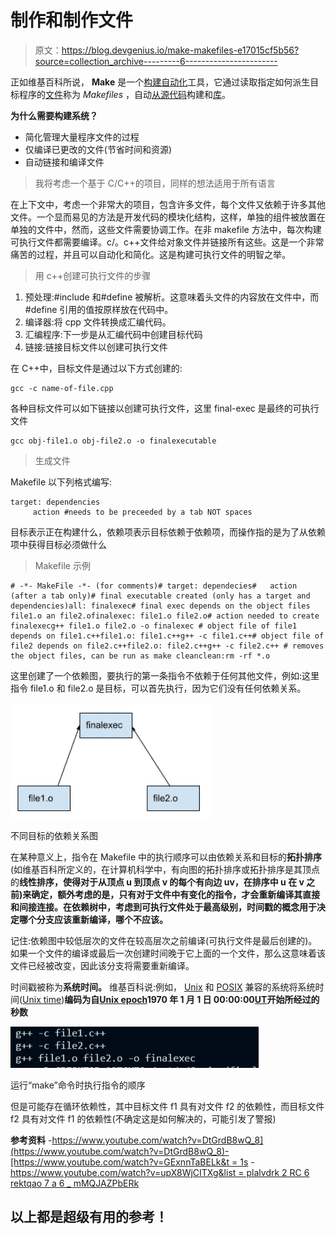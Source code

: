 # 制作和制作文件

> 原文：<https://blog.devgenius.io/make-makefiles-e17015cf5b56?source=collection_archive---------6----------------------->

正如维基百科所说， **Make** 是一个[构建自动化](https://en.wikipedia.org/wiki/Build_automation)工具，它通过读取指定如何派生目标程序的[文件](https://en.wikipedia.org/wiki/File_(computing))称为 *Makefiles* ，自动[从](https://en.wikipedia.org/wiki/Software_build)[源代码](https://en.wikipedia.org/wiki/Source_code)构建和[库](https://en.wikipedia.org/wiki/Library_(software))。

**为什么需要构建系统？**

*   简化管理大量程序文件的过程
*   仅编译已更改的文件(节省时间和资源)
*   自动链接和编译文件

> 我将考虑一个基于 C/C++的项目，同样的想法适用于所有语言

在上下文中，考虑一个非常大的项目，包含许多文件，每个文件又依赖于许多其他文件。一个显而易见的方法是开发代码的模块化结构，这样，单独的组件被放置在单独的文件中，然而，这些文件需要协调工作。在非 makefile 方法中，每次构建可执行文件都需要编译。c/。c++文件给对象文件并链接所有这些。这是一个非常痛苦的过程，并且可以自动化和简化。这是构建可执行文件的明智之举。

> 用 c++创建可执行文件的步骤

1.  预处理:#include 和#define 被解析。这意味着头文件的内容放在文件中，而#define 引用的值按原样放在代码中。
2.  编译器:将 cpp 文件转换成汇编代码。
3.  汇编程序:下一步是从汇编代码中创建目标代码
4.  链接:链接目标文件以创建可执行文件

在 C++中，目标文件是通过以下方式创建的:

```
gcc -c name-of-file.cpp
```

各种目标文件可以如下链接以创建可执行文件，这里 final-exec 是最终的可执行文件

```
gcc obj-file1.o obj-file2.o -o finalexecutable
```

> 生成文件

Makefile 以下列格式编写:

```
target: dependencies
     action #needs to be preceeded by a tab NOT spaces
```

目标表示正在构建什么，依赖项表示目标依赖于依赖项，而操作指的是为了从依赖项中获得目标必须做什么

> Makefile 示例

```
# -*- MakeFile -*- (for comments)# target: dependecies#   action (after a tab only)# final executable created (only has a target and dependencies)all: finalexec# final exec depends on the object files file1.o an file2.ofinalexec: file1.o file2.o# action needed to create finalexecg++ file1.o file2.o -o finalexec # object file of file1 depends on file1.c++file1.o: file1.c++g++ -c file1.c++# object file of file2 depends on file2.c++file2.o: file2.c++g++ -c file2.c++ # removes the object files, can be run as make cleanclean:rm -rf *.o
```

这里创建了一个依赖图，要执行的第一条指令不依赖于任何其他文件，例如:这里指令 file1.o 和 file2.o 是目标，可以首先执行，因为它们没有任何依赖关系。

![](img/b780c0408591def8807d7903220989f1.png)

不同目标的依赖关系图

在某种意义上，指令在 Makefile 中的执行顺序可以由依赖关系和目标的**拓扑排序**(如维基百科所定义的，在计算机科学中，有向图的拓扑排序或拓扑排序是其顶点的**线性排序，使得对于从顶点 u 到顶点 v 的每个有向边 uv，在排序中 u 在 v 之前)来确定，额外考虑的是，只有对于文件中有变化的指令，才会重新编译其直接和间接连接。在依赖树中，考虑到可执行文件处于最高级别，时间戳的概念用于决定哪个分支应该重新编译，哪个不应该。**

记住:依赖图中较低层次的文件在较高层次之前编译(可执行文件是最后创建的)。如果一个文件的编译或最后一次创建时间晚于它上面的一个文件，那么这意味着该文件已经被改变，因此该分支将需要重新编译。

时间戳被称为**系统时间。**
维基百科说:例如， [Unix](https://en.wikipedia.org/wiki/Unix) 和 [POSIX](https://en.wikipedia.org/wiki/POSIX) 兼容的系统将系统时间([Unix time](https://en.wikipedia.org/wiki/Unix_time))**编码为自**[**Unix epoch**](https://en.wikipedia.org/wiki/Unix_epoch)**1970 年 1 月 1 日 00:00:00**[**UT**](https://en.wikipedia.org/wiki/Universal_Time)**开始所经过的秒数**

![](img/3926754deb13f00ca98f01fc98e3139c.png)

运行“make”命令时执行指令的顺序

但是可能存在循环依赖性，其中目标文件 f1 具有对文件 f2 的依赖性，而目标文件 f2 具有对文件 f1 的依赖性(不确定这是如何解决的，可能引发了警报)

**参考资料**
-[https://www.youtube.com/watch?v=DtGrdB8wQ_8](https://www.youtube.com/watch?v=DtGrdB8wQ_8)-[https://www.youtube.com/watch?v=GExnnTaBELk&t = 1s](https://www.youtube.com/watch?v=GExnnTaBELk&t=1s)
-[https://www.youtube.com/watch?v=upX8WjCITXg&list = plalvdrk 2 RC 6 rektqao 7 a 6 _ mMQJAZPbERk](https://www.youtube.com/watch?v=upX8WjCITXg&list=PLalVdRk2RC6rektqao7a6_mMQJAZPbERk)

以上都是超级有用的参考！
-